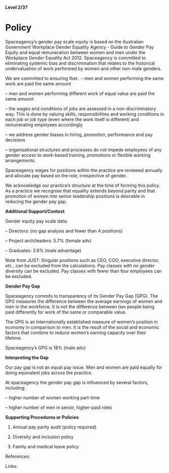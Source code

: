 **Level 2/3?**

# Policy

Spaceagency’s gender pay scale equity is based on the Australian Government Workplace Gender Equality Agency - Guide to Gender Pay Equity and equal remuneration between women and men under the Workplace Gender Equality Act 2012.
Spaceagency is committed to eliminating systemic bias and discrimination that relates to the historical undervaluation of work performed by women and other non-male genders.

We are committed to ensuring that: 
– men and women performing the same work are paid the same amount 

– men and women performing different work of equal value are paid the same amount 

– the wages and conditions of jobs are assessed in a non-discriminatory way. This is done by valuing skills, responsibilities and working conditions in each job or job type (even where the work itself is different) and remunerating employees accordingly 

– we address gender biases in hiring, promotion, performance and pay decisions 

– organisational structures and processes do not impede employees of any gender access to work-based training, promotions or flexible working arrangements. 

Spaceagency wages for positions within the practice are reviewed annually and allocate pay based on the role, irrespective of gender. 

We acknowledge our practice’s structure at the time of forming this policy. As a practice we recognise that equality extends beyond parity and that promotion of women into senior leadership positions is desirable in reducing the gender pay gap.

  

  

  

**Additional Support/Context**

Gender equity pay scale data: 

– Directors: (no gap analysis and fewer than 4 positions) 

– Project arch/leaders: 5.7% (female adv) 

– Graduates: 3.6% (male advantage) 

  

Note from JUST: Singular positions such as CEO, COO, executive director, etc., can be excluded from the calculations. Pay classes with no gender diversity can be excluded. Pay classes with fewer than four employees can be excluded.

**Gender Pay Gap** 

Spaceagency commits to transparency of its Gender Pay Gap (GPG). The GPG measures the difference between the average earnings of women and men in the workforce. It is not the difference between two people being paid differently for work of the same or comparable value.

The GPG is an internationally established measure of women’s position in economy in comparison to men. It is the result of the social and economic factors that combine to reduce women’s earning capacity over their lifetime. 

Spaceagency’s GPG is 18% (male adv) 

**Interpreting the Gap** 

Our pay gap is not an equal pay issue. Men and women are paid equally for doing equivalent jobs across the practice. 

At spaceagency the gender pay gap is influenced by several factors, including: 

– higher number of women working part-time 

– higher number of men in senior, higher-paid roles

  

  

  

**Supporting Procedures or Policies**

1. Annual pay parity audit (policy required) 

2. Diversity and inclusion policy 

3. Family and medical leave policy


References:


Links: